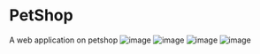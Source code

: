 # PetShop
A web application on petshop
![image](https://github.com/user-attachments/assets/a162ffb3-c447-4f2d-a212-fa068028f19c)
![image](https://github.com/user-attachments/assets/ab67e3e6-5f45-45f5-8bcf-c0a549698728)
![image](https://github.com/user-attachments/assets/a1a69a80-95bf-444e-a202-25a8567798dd)
![image](https://github.com/user-attachments/assets/48f211f0-5c77-4539-9d5d-5285b510249b)
